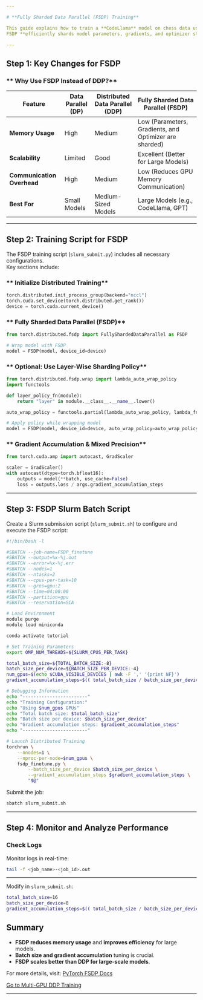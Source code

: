 ```yaml
---

# **Fully Sharded Data Parallel (FSDP) Training**

This guide explains how to train a **CodeLlama** model on chess data using **PyTorch's Fully Sharded Data Parallel (FSDP)** framework.  
FSDP **efficiently shards model parameters, gradients, and optimizer states** across GPUs, **reducing memory usage and improving scalability** compared to Data Parallel (DP) and Distributed Data Parallel (DDP).

---
```


## **Step 1: Key Changes for FSDP**

### ** Why Use FSDP Instead of DDP?**
| Feature            | Data Parallel (DP) | Distributed Data Parallel (DDP) | Fully Sharded Data Parallel (FSDP) |
|--------------------|-------------------|---------------------------------|------------------------------------|
| **Memory Usage**   | High              | Medium                          | Low (Parameters, Gradients, and Optimizer are sharded) |
| **Scalability**    | Limited           | Good                            | Excellent (Better for Large Models) |
| **Communication Overhead** | High | Medium | Low (Reduces GPU Memory Communication) |
| **Best For**       | Small Models      | Medium-Sized Models             | Large Models (e.g., CodeLlama, GPT) |

---

## **Step 2: Training Script for FSDP**

The FSDP training script (`slurm_submit.py`) includes all necessary configurations.  
Key sections include:

### ** Initialize Distributed Training**
```python
torch.distributed.init_process_group(backend="nccl")
torch.cuda.set_device(torch.distributed.get_rank())
device = torch.cuda.current_device()
```

### ** Fully Sharded Data Parallel (FSDP)**
```python
from torch.distributed.fsdp import FullyShardedDataParallel as FSDP

# Wrap model with FSDP
model = FSDP(model, device_id=device)
```

### ** Optional: Use Layer-Wise Sharding Policy**
```python
from torch.distributed.fsdp.wrap import lambda_auto_wrap_policy
import functools

def layer_policy_fn(module):
    return "layer" in module.__class__.__name__.lower()

auto_wrap_policy = functools.partial(lambda_auto_wrap_policy, lambda_fn=layer_policy_fn)

# Apply policy while wrapping model
model = FSDP(model, device_id=device, auto_wrap_policy=auto_wrap_policy)
```

### ** Gradient Accumulation & Mixed Precision**
```python
from torch.cuda.amp import autocast, GradScaler

scaler = GradScaler()
with autocast(dtype=torch.bfloat16):
    outputs = model(**batch, use_cache=False)
    loss = outputs.loss / args.gradient_accumulation_steps
```

---

## **Step 3: FSDP Slurm Batch Script**

Create a Slurm submission script (`slurm_submit.sh`) to configure and execute the FSDP script:

```bash
#!/bin/bash -l

#SBATCH --job-name=FSDP_finetune  
#SBATCH --output=%x-%j.out             
#SBATCH --error=%x-%j.err              
#SBATCH --nodes=1                      
#SBATCH --ntasks=2                     
#SBATCH --cpus-per-task=10             
#SBATCH --gres=gpu:2                   
#SBATCH --time=04:00:00                
#SBATCH --partition=gpu                
#SBATCH --reservation=SCA              

# Load Environment
module purge
module load miniconda

conda activate tutorial  

# Set Training Parameters
export OMP_NUM_THREADS=${SLURM_CPUS_PER_TASK}

total_batch_size=${TOTAL_BATCH_SIZE:-8}
batch_size_per_device=${BATCH_SIZE_PER_DEVICE:-4}
num_gpus=$(echo $CUDA_VISIBLE_DEVICES | awk -F ',' '{print NF}')
gradient_accumulation_steps=$(( total_batch_size / batch_size_per_device / num_gpus ))

# Debugging Information
echo "------------------------"
echo "Training Configuration:"
echo "Using $num_gpus GPUs"
echo "Total batch size: $total_batch_size"
echo "Batch size per device: $batch_size_per_device"
echo "Gradient accumulation steps: $gradient_accumulation_steps"
echo "------------------------"

# Launch Distributed Training
torchrun \
    --nnodes=1 \
    --nproc-per-node=$num_gpus \
    fsdp_finetune.py \
        --batch_size_per_device $batch_size_per_device \
        --gradient_accumulation_steps $gradient_accumulation_steps \
        "$@"
```

Submit the job:
```bash
sbatch slurm_submit.sh
```

---

## **Step 4: Monitor and Analyze Performance**

### **Check Logs**
Monitor logs in real-time:
```bash
tail -f <job_name>-<job_id>.out
```

---

Modify in `slurm_submit.sh`:
```bash
total_batch_size=16
batch_size_per_device=8
gradient_accumulation_steps=$(( total_batch_size / batch_size_per_device / num_gpus ))
```

## **Summary**
- **FSDP reduces memory usage** and **improves efficiency** for large models.
- **Batch size and gradient accumulation** tuning is crucial.
- **FSDP scales better than DDP for large-scale models**.

For more details, visit: [PyTorch FSDP Docs](https://pytorch.org/docs/stable/fsdp.html)

[Go to Multi-GPU DDP Training](../04_multigpu_ddp_training/)

---
